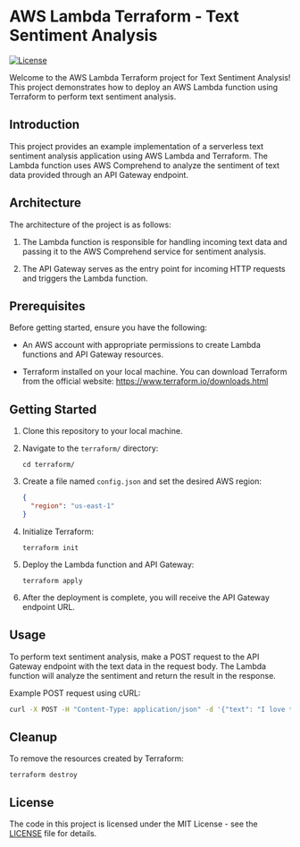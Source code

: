 # AWS Lambda Terraform - Text Sentiment Analysis

[![License](https://img.shields.io/badge/license-MIT-blue.svg)](https://opensource.org/licenses/MIT)

Welcome to the AWS Lambda Terraform project for Text Sentiment Analysis! This project demonstrates how to deploy an AWS Lambda function using Terraform to perform text sentiment analysis.

## Introduction

This project provides an example implementation of a serverless text sentiment analysis application using AWS Lambda and Terraform. The Lambda function uses AWS Comprehend to analyze the sentiment of text data provided through an API Gateway endpoint.

## Architecture

The architecture of the project is as follows:

1. The Lambda function is responsible for handling incoming text data and passing it to the AWS Comprehend service for sentiment analysis.

2. The API Gateway serves as the entry point for incoming HTTP requests and triggers the Lambda function.

## Prerequisites

Before getting started, ensure you have the following:

- An AWS account with appropriate permissions to create Lambda functions and API Gateway resources.

- Terraform installed on your local machine. You can download Terraform from the official website: https://www.terraform.io/downloads.html

## Getting Started

1. Clone this repository to your local machine.

2. Navigate to the `terraform/` directory:

   ```
   cd terraform/
   ```

3. Create a file named `config.json` and set the desired AWS region:

   ```json
   {
     "region": "us-east-1"
   }
   ```

4. Initialize Terraform:

   ```
   terraform init
   ```

5. Deploy the Lambda function and API Gateway:

   ```
   terraform apply
   ```

6. After the deployment is complete, you will receive the API Gateway endpoint URL.

## Usage

To perform text sentiment analysis, make a POST request to the API Gateway endpoint with the text data in the request body. The Lambda function will analyze the sentiment and return the result in the response.

Example POST request using cURL:

```bash
curl -X POST -H "Content-Type: application/json" -d '{"text": "I love this product! It's amazing."}' <API_Gateway_URL>
```

## Cleanup

To remove the resources created by Terraform:

```
terraform destroy
```

## License

The code in this project is licensed under the MIT License - see the [LICENSE](LICENSE) file for details.
